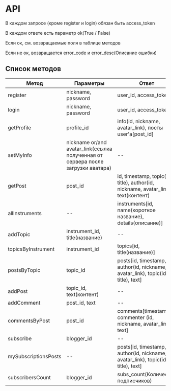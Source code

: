 # API

В каждом запросе (кроме register и login) обязан быть access_token

В каждом ответе есть параметр ok(True / False)

Если ок, см. возвращаемые поля в таблице методов

Если не ок, возвращается error_code и error_desc(Описание ошибки) 

## Список методов
| Метод | Параметры | Ответ |
| --- | --- | --- |
| register | nickname, password | user_id, access_token |
| login | nickname, password | user_id, access_token |
| getProfile | profile_id | info(id, nickname, avatar_link), посты user'а[post_id] |
| setMyInfo | nickname or/and avatar_link(ссылка полученная от сервера после загрузки аватара) | -- |
| getPost | post_id | id, timestamp, topic(id, title), author(id, nickname, avatar_link), text(контент) |
| allInstruments | -- | instruments[id, name(короткое название), details(описание)] |
| addTopic | instrument_id, title(название) | -- |
| topicsByInstrument | instrument_id | topics[id, title(название)] |
| postsByTopic | topic_id | posts[id, timestamp, author(id, nickname, avatar_link), topic(id, title), text] |
| addPost | topic_id, text(контент) | -- |
| addComment | post_id, text | -- |
| commentsByPost | post_id | comments[timestamp, commenter (id, nickname, avatar_link), text] |
| subscribe | blogger_id | -- |
| mySubscriptionsPosts| -- | posts[id, timestamp, author(id, nickname, avatar_link), topic(id, title), text] |
| subscribersCount | blogger_id | subs_count(Количество подписчиков) |